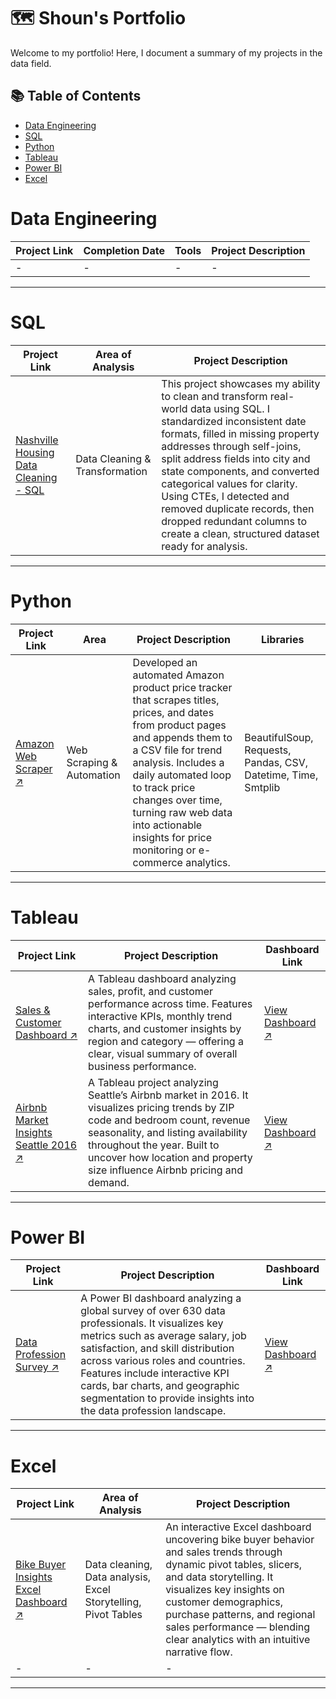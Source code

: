 # 🗺 Shoun's Portfolio

Welcome to my portfolio! Here, I document a summary of my projects in the data field. 

## 📚 Table of Contents
- [Data Engineering](#data-engineering)
- [SQL](#sql)
- [Python](#python)
- [Tableau](#tableau)
- [Power BI](#power-bi)
- [Excel](#excel)

# Data Engineering

| Project Link | Completion Date | Tools | Project Description | 
|---|---|---|---|
| - | - | - | - |


***

# SQL

| Project Link | Area of Analysis | Project Description | 
|---|---|---|
| [Nashville Housing Data Cleaning - SQL](https://github.com/ShounBiju/Nashville-Housing-Data-Cleaning-SQL) | Data Cleaning & Transformation | This project showcases my ability to clean and transform real-world data using SQL. I standardized inconsistent date formats, filled in missing property addresses through self-joins, split address fields into city and state components, and converted categorical values for clarity. Using CTEs, I detected and removed duplicate records, then dropped redundant columns to create a clean, structured dataset ready for analysis. |


***

# Python

| Project Link | Area | Project Description | Libraries |    
|---|---|---|---|
| [Amazon Web Scraper ↗](https://github.com/ShounBiju/Amazon-Web-Scraper-PYTHON) | Web Scraping & Automation | Developed an automated Amazon product price tracker that scrapes titles, prices, and dates from product pages and appends them to a CSV file for trend analysis. Includes a daily automated loop to track price changes over time, turning raw web data into actionable insights for price monitoring or e-commerce analytics. | BeautifulSoup, Requests, Pandas, CSV, Datetime, Time, Smtplib | 


***

# Tableau

| Project Link | Project Description | Dashboard Link |
|---|---|---|
| [Sales & Customer Dashboard ↗](https://github.com/ShounBiju/Sales-and-Customer-Dashboard-Tableau) | A Tableau dashboard analyzing sales, profit, and customer performance across time. Features interactive KPIs, monthly trend charts, and customer insights by region and category — offering a clear, visual summary of overall business performance. | [View Dashboard ↗](https://public.tableau.com/app/profile/shoun.biju/viz/SalesCustomerDashboardProject_17595383015530/SalesDashboard) |
| [Airbnb Market Insights Seattle 2016 ↗](https://github.com/ShounBiju/Airbnb-Market-Insights-Seattle-2016-Tableau) | A Tableau project analyzing Seattle’s Airbnb market in 2016. It visualizes pricing trends by ZIP code and bedroom count, revenue seasonality, and listing availability throughout the year. Built to uncover how location and property size influence Airbnb pricing and demand. | [View Dashboard ↗](https://public.tableau.com/app/profile/shoun.biju/viz/Airbnb-Seattle2016Dashboard/Dashboard1) |


***

# Power BI

| Project Link | Project Description | Dashboard Link |
|---|---|---|
| [Data Profession Survey ↗](https://github.com/ShounBiju/Data-Profession-Survey-Dashboard-Power-BI) | A Power BI dashboard analyzing a global survey of over 630 data professionals. It visualizes key metrics such as average salary, job satisfaction, and skill distribution across various roles and countries. Features include interactive KPI cards, bar charts, and geographic segmentation to provide insights into the data profession landscape. | [View Dashboard ↗](https://github.com/ShounBiju/Data-Profession-Survey-Dashboard-Power-BI?tab=readme-ov-file#-visualization) |


***

# Excel

| Project Link | Area of Analysis | Project Description | 
|---|---|---|
| [Bike Buyer Insights Excel Dashboard ↗](https://github.com/ShounBiju/Bike-Buyer-Insights-Excel-Dashboard) | Data cleaning, Data analysis, Excel Storytelling, Pivot Tables | An interactive Excel dashboard uncovering bike buyer behavior and sales trends through dynamic pivot tables, slicers, and data storytelling. It visualizes key insights on customer demographics, purchase patterns, and regional sales performance — blending clear analytics with an intuitive narrative flow. |
| - | - | - |

***
